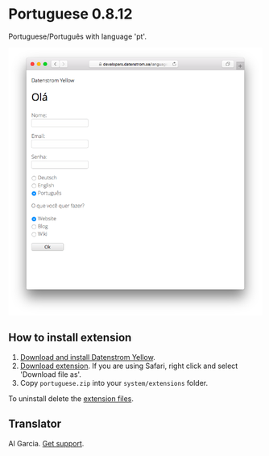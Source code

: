 Portuguese 0.8.12
================
Portuguese/Português with language 'pt'.

<p align="center"><img src="portuguese-screenshot.png?raw=true" alt="Screenshot"></p>

## How to install extension

1. [Download and install Datenstrom Yellow](https://github.com/datenstrom/yellow/).
2. [Download extension](https://github.com/datenstrom/yellow-extensions/raw/master/zip/portuguese.zip). If you are using Safari, right click and select 'Download file as'.
3. Copy `portuguese.zip` into your `system/extensions` folder.

To uninstall delete the [extension files](extension.ini).

## Translator

Al Garcia. [Get support](https://extensions.datenstrom.se/help/).
